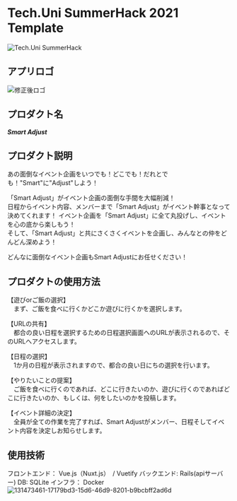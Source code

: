 # Tech.Uni SummerHack 2021 Template

![Tech.Uni SummerHack](https://user-images.githubusercontent.com/63713624/126744501-639e7f32-0ed9-48ff-91e1-2fdee17d7830.jpg)


## アプリロゴ
![修正後ロゴ](https://user-images.githubusercontent.com/88198317/131969781-421f4248-a7cf-48ee-93ea-c92ed98c690b.png)
## プロダクト名
***Smart Adjust***
## プロダクト説明
あの面倒なイベント企画をいつでも！どこでも！だれとでも！"Smart"に"Adjust"しよう！

「Smart Adjust」がイベント企画の面倒な手間を大幅削減！  
日程からイベント内容、メンバーまで「Smart Adjust」がイベント幹事となって決めてくれます！
イベント企画を「Smart Adjust」に全て丸投げし、イベントを心の底から楽しもう！  
そして、「Smart Adjust」と共にさくさくイベントを企画し、みんなとの仲をどんどん深めよう！

どんなに面倒なイベント企画もSmart Adjustにお任せください！
## プロダクトの使用方法
【遊びorご飯の選択】  
　まず、ご飯を食べに行くかどこか遊びに行くかを選択します。

【URLの共有】  
　都合の良い日程を選択するための日程選択画面へのURLが表示されるので、そのURLへアクセスします。

【日程の選択】  
　1か月の日程が表示されますので、都合の良い日にちの選択を行います。

【やりたいことの提案】  
　ご飯を食べに行くのであれば、どこに行きたいのか、遊びに行くのであればどこに行きたいのか、もしくは、何をしたいのかを投稿します。

【イベント詳細の決定】  
　全員が全ての作業を完了すれば、Smart Adjustがメンバー、日程そしてイベント内容を決定しお知らせします。
## 使用技術
フロントエンド： Vue.js（Nuxt.js）　/ Vuetify
バックエンド: Rails(apiサーバー)
DB: SQLite
インフラ： Docker
![131473461-17179bd3-15d6-46d9-8201-b9bcbff2ad6d](https://user-images.githubusercontent.com/88198317/131965993-7533438f-79d3-4dd4-a139-141fe829f4b4.jpg)

